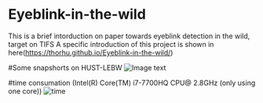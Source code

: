 # Eyeblink-in-the-wild
This is a brief intorduction on paper towards eyeblink detection in the wild, target on TIFS
A specific introduction of this project is shown in here(https://thorhu.github.io/Eyeblink-in-the-wild/)

#Some snapshorts on HUST-LEBW
![Image text](https://github.com/thorhu/Eyeblink-in-the-wild/blob/master/dataset/challenge.jpg)

#time consumation (Intel(R) Core(TM) i7-7700HQ CPU@ 2.8GHz (only using one core))
![time](https://github.com/thorhu/Eyeblink-in-the-wild/blob/master/dataset/time.png)
